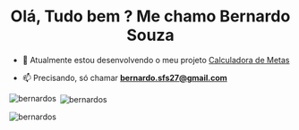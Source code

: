 <h1 align="center">Olá, Tudo bem ? Me chamo Bernardo Souza</h1>

- 🔭 Atualmente estou desenvolvendo o meu projeto [Calculadora de Metas](https://www.calculadorametas.com.br/)

- 📫 Precisando, só chamar **bernardo.sfs27@gmail.com**


<p><img align="left" src="https://github-readme-stats.vercel.app/api/top-langs?username=bernardos&show_icons=true&locale=en&layout=compact" alt="bernardos" /></p>

<p>&nbsp;<img align="center" src="https://github-readme-stats.vercel.app/api?username=bernardos&show_icons=true&locale=en" alt="bernardos" /></p>

<p><img align="center" src="https://github-readme-streak-stats.herokuapp.com/?user=bernardos&" alt="bernardos" /></p>
